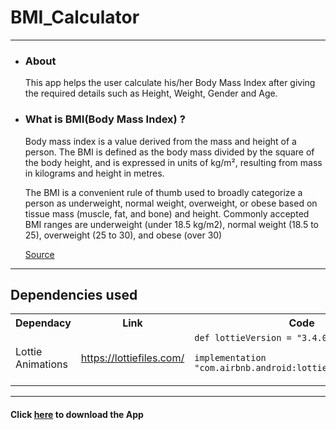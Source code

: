 <h1>BMI_Calculator</h1>
<hr>
<ul>
  <li><h3>About</h3>
    <p>This app helps the user calculate his/her Body Mass Index after giving the required details such as Height, Weight, Gender and Age.</p>
  </li>

  <li><h3>What is BMI(Body Mass Index) ?</h3>
    <p>Body mass index is a value derived from the mass and height of a person. The BMI is defined as the body mass divided by the square of the body height, and is expressed in units of kg/m², resulting from mass in kilograms and height in metres.
  </p><p>The BMI is a convenient rule of thumb used to broadly categorize a person as underweight, normal weight, overweight, or obese based on tissue mass (muscle, fat, and bone) and height. Commonly accepted BMI ranges are underweight (under 18.5 kg/m2), normal weight (18.5 to 25), overweight (25 to 30), and obese (over 30)
  
  <a href="https://en.wikipedia.org/wiki/Body_mass_index">Source</a>
  </p>
  </li>
</ul>
<hr>
<h2>Dependencies used</h2>
<table>
  <tr>
  <th>Dependacy</th><th>Link</th>
    <th>Code</th>
  </tr>
  <tr>
    <td>Lottie Animations</td>
    <td><a href="https://lottiefiles.com/">https://lottiefiles.com/</a></td>
    <td><code>def lottieVersion = "3.4.0"</code>
      <p><code>implementation "com.airbnb.android:lottie:$lottieVersion"</code></p>
</td>
  </tr>
</table>

<hr>
<h4>Click <a href="https://github.com/TheEagerLearner/BMI_Calculator/blob/master/app-debug.apk?raw=true">here<a/> to download the App</h4>
